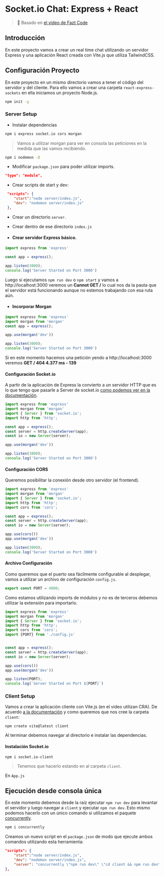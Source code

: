 # Socket.io Chat: Express + React

> :link: Basado en [el video de Fazt Code](https://youtu.be/C1_Rw_H7Q3A)



## Introducción

En este proyecto vamos a crear un real time chat utilizando un servidor Express y una aplicación React creada con Vite.js que utiliza TailwindCSS.



## Configuración Proyecto

En este proyecto en un mismo directorio vamos a tener el código del servidor y del cliente. Para ello vamos a crear una carpeta `react-express-sockets` en ella iniciamos un proyecto Node.js.

```bash
npm init -y
```



### Server Setup

* Instalar dependencias

```bash
npm i express socket.io cors morgan
```
> Vamos a utilizar morgan para ver en consola las peticiones en la medida que las vamos recibiendo.



```bash
npm i nodemon -D
```



* Modificar `package.json` para poder utilizar imports.

```json
"type": "module",
```



* Crear scripts de start y dev:

```json
 "scripts": {
    "start":"node server/index.js",
    "dev": "nodemon server/index.js"
 },
```



* Crear un directorio `server`.
* Crear dentro de ese directorio `index.js`




* #### Crear servidor Express básico.

```jsx
import express from 'express'

const app = express();

app.listen(3000);
console.log('Server Started on Port 3000')
```

Luego si ejecutamos `npm run dev` o `npm start` y vamos a http://localhost:3000 veremos un **Cannot GET /** lo cual nos da la pauta que el servidor está funcionando aunque no estemos trabajando con esa ruta aún.

* #### Incorporar Morgan

```jsx
import express from 'express'
import morgan from 'morgan'
const app = express();

app.use(morgan('dev'))

app.listen(3000);
console.log('Server Started on Port 3000')
```

Si en este momento hacemos una petición yendo a http://localhost:3000 veremos **GET / 404 4.377 ms - 139**



#### Configuración Socket.io

A partir de la aplicación de Express la convierto a un servidor HTTP que es lo que tengo que pasarle a Server de socket.io [como podemos ver en la documentación](https://socket.io/get-started/chat).

```jsx
import express from 'express'
import morgan from 'morgan'
import { Server } from 'socket.io';
import http from 'http';

const app = express();
const server = http.createServer(app);
const io = new Server(server);

app.use(morgan('dev'))

app.listen(3000);
console.log('Server Started on Port 3000')
```



#### Configuración CORS

Queremos posibilitar la conexión desde otro servidor (el frontend).

```jsx
import express from 'express'
import morgan from 'morgan'
import { Server } from 'socket.io';
import http from 'http';
import cors from 'cors';

const app = express();
const server = http.createServer(app);
const io = new Server(server);

app.use(cors())
app.use(morgan('dev'))

app.listen(3000);
console.log('Server Started on Port 3000')
```



#### Archivo Configuración

Como queremos que el puerto sea fácilmente configurable al desplegar, vamos a utilizar un archivo de configuración `config.js`.

```jsx
export const PORT = 4000; 
```

Como estamos utilizando imports de módulos y no es de terceros debemos utilizar la extensión para importarlo.

```jsx
import express from 'express'
import morgan from 'morgan'
import { Server } from 'socket.io';
import http from 'http';
import cors from 'cors';
import {PORT} from './config.js'


const app = express();
const server = http.createServer(app);
const io = new Server(server);

app.use(cors())
app.use(morgan('dev'))

app.listen(PORT);
console.log(`Server Started on Port ${PORT}`)
```



### Client Setup

Vamos a crear la aplicación cliente con Vite.js (en el video utilizan CRA). De acuerdo [a la documentación](https://vitejs.dev/guide/) y como queremos que nos cree la carpeta `client`:

```
npm create vite@latest client
```

Al terminar debemos navegar al directorio e instalar las dependencias.



#### Instalación Socket.io

```
npm i socket.io-client
```

> Tenemos que hacerlo estando en al carpeta `client`.

En `App.js`



## Ejecución desde consola única

En este momento debemos desde la raíz ejecutar `npm run dev` para levantar el servidor y luego navegar a `client` y ejecutar `npm run dev`. Esto mismo podemos hacerlo con un único comando si utilizamos el paquete [concurrently](https://www.npmjs.com/package/concurrently).

```bash
npm i concurrently
```



Creamos un nuevo script en el `package.json` de modo que ejecute ambos comandos utilizando esta herramienta:

```json
"scripts": {
    "start":"node server/index.js",
    "dev": "nodemon server/index.js",
    "server": "concurrently \"npm run dev\" \"cd client && npm run dev\""
},
```


